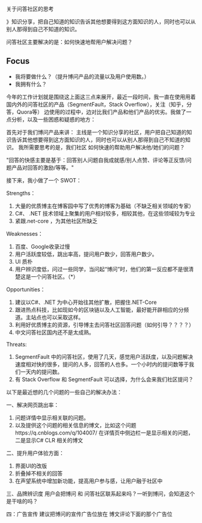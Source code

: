 关于问答社区的思考

》知识分享，把自己知道的知识告诉其他想要得到这方面知识的人，同时也可以从别人那得到自己不知道的知识。

问答社区主要解决的是：如何快速地帮用户解决问题？

## Focus

* 我将要做什么？（提升博问产品的流量以及用户使用数。）
* 我拥有什么？

今年的工作计划就是围绕这上面这三点来展开，最近一段时间，我一直在使用用着国内外的问答社区的产品（SegmentFault，Stack Overflow），关注（知乎，分答，Quora等）
边使用的过程中，边对比我们产品和他们产品的优劣。我做了一点分析，以及一些困惑和疑惑的地方：

首先对于我们博问产品来讲：
主线是一个知识分享的社区，用户把自己知道的知识告诉其他想要得到这方面知识的人，同时也可以从别人那得到自己不知道的知识。
我所需要思考的是，我们社区 如何快速的帮助用户解决他/她们的问题？

"回答的快感主要是基于：回答别人问题自我成就感/别人点赞、评论等正反馈/问题产品对回答的激励/等等。"

接下来，我小做了一个 SWOT：

Strengths：

1. 大量的优质博主在博客园中写了优秀的博客为基础（不缺乏相关领域的专家）
2. C#、 .NET 技术领域上聚集的用户相对较多，相较其他，在这些领域较为专业
3. 紧跟.net-core ，为其他社区所缺乏

Weaknesses：

1. 百度、Google收录过慢
2. 用户活跃度较低，跳出率高，提问用户数少，回答用户数少。
3. UI 质朴
4. 用户辨识度低，问过一些同学，当问起“博问”时，他们的第一反应都不是很清楚这是一个问答社区。（*）

Opportunities：

1. 建议以C#、.NET 为中心开始往其他扩散，把握住.NET-Core
2. 跟进热点科技，比如现如今的区块链以及人工智能，最好能开辟相应的分频道。主站点也可以采取这样。
3. 利用好优质博主的资源，引导博主去问答社区回答问题（如何引导？？？？）
4. 中文问答社区国内还不是太成熟。

Threats:

1. SegmentFault 中的问答社区，使用了几天，感觉用户活跃度，以及问题解决速度相对快的很多，提问的人多，回答的人也多。一个小时内的提问数等于我们一天内的提问数。
2. 有 Stack Overflow 和 SegmentFault 可以选择，为什么会来我们社区提问？


以下是最近想的几个问题的一些自己的解决办法：

一、解决网页跳出率：
1. 问题详情中显示相关联的问题。
2. 以及提供这个问题的相关信息的博文，比如这个问题https://q.cnblogs.com/q/104007/ 在详情页中侧边栏一是显示相关的问题，二是显示C# CLR 相关的博文

二、提升用户体验方面：
1. 界面UI的改版
2. 折叠掉不相关的回答
3. 在声望系统中增加新功能，提高用户参与感，让用户融于社区中


三、品牌辨识度
用户会把博问 和 问答社区联系起来吗？一听到博问，会知道这个是干啥的吗？

四：广告宣传
建议把博问的宣传广告位放在 博文评论下面的那个广告位